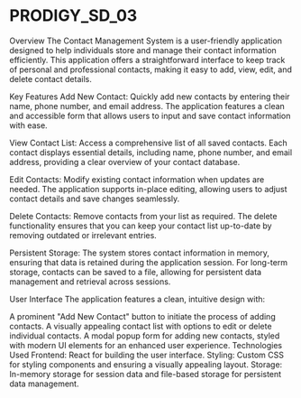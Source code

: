 # PRODIGY_SD_03
Overview
The Contact Management System is a user-friendly application designed to help individuals store and manage their contact information efficiently. This application offers a straightforward interface to keep track of personal and professional contacts, making it easy to add, view, edit, and delete contact details.

Key Features
Add New Contact: Quickly add new contacts by entering their name, phone number, and email address. The application features a clean and accessible form that allows users to input and save contact information with ease.

View Contact List: Access a comprehensive list of all saved contacts. Each contact displays essential details, including name, phone number, and email address, providing a clear overview of your contact database.

Edit Contacts: Modify existing contact information when updates are needed. The application supports in-place editing, allowing users to adjust contact details and save changes seamlessly.

Delete Contacts: Remove contacts from your list as required. The delete functionality ensures that you can keep your contact list up-to-date by removing outdated or irrelevant entries.

Persistent Storage: The system stores contact information in memory, ensuring that data is retained during the application session. For long-term storage, contacts can be saved to a file, allowing for persistent data management and retrieval across sessions.

User Interface
The application features a clean, intuitive design with:

A prominent "Add New Contact" button to initiate the process of adding contacts.
A visually appealing contact list with options to edit or delete individual contacts.
A modal popup form for adding new contacts, styled with modern UI elements for an enhanced user experience.
Technologies Used
Frontend: React for building the user interface.
Styling: Custom CSS for styling components and ensuring a visually appealing layout.
Storage: In-memory storage for session data and file-based storage for persistent data management.
